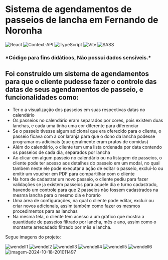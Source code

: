 <h1>Sistema de agendamentos de passeios de lancha em Fernando de Noronha</h1>

![React](https://img.shields.io/badge/react-%2320232a.svg?style=for-the-badge&logo=react&logoColor=%2361DAFB)
![Context-API](https://img.shields.io/badge/Context--Api-000000?style=for-the-badge&logo=react)
![TypeScript](https://img.shields.io/badge/typescript-%23007ACC.svg?style=for-the-badge&logo=typescript&logoColor=white)
![Vite](https://img.shields.io/badge/vite-%23646CFF.svg?style=for-the-badge&logo=vite&logoColor=white)
![SASS](https://img.shields.io/badge/SASS-hotpink.svg?style=for-the-badge&logo=SASS&logoColor=white)

<h3>*Código para fins didáticos, Não possui dados sensíveis.*</h3>

<h2>Foi construído um sistema de agendamentos para que o cliente pudesse fazer o controle das datas de seus agendamentos de passeio, e funcionalidades como:</h2>

<ul>
  <li>Ter o a visualização dos passeios em suas respectivas datas no calendário</li>
  <li>Os passeios no calendário eram separados por cores, pois existem duas lanchas, e cada uma tinha uma cor diferente para diferenciar</li>
  <li>Se o passeio tivesse algum adicional que era oferecido para o cliente, o passeio ficava com a cor laranja para que o dono da lancha podesse programar os adicinais (que geralmente eram pratos de comidas)</li>
  <li>Além do calendário, o cliente tem uma lista ordenada por data contendo os passeios de cada dia, separados por lancha</li>
  <li>Ao clicar em algum passeio no calendário ou na listagem de passeios, o cliente pode ter acesso aos detalhes do passeio em um modal, no qual tambem neste ele pode executar a ação de editar o passeio, excluí-lo ou emitir um voucher em PDF para compartilhar com o cliente</li>
  <li>Na hora de cadastrar um novo passeio, o cliente pediu para fazer validações se ja existem passeios para aquele dia e turno cadastrado, havendo um controle para que 2 passeios não fossem cadastrados na mesma lancha para o mesmo dia e horario</li>
  <li>Uma área de configurações, na qual o cliente pode editar, excluir ou criar novos adicionais, assim também como fazer os mesmos procedimentos para as lanchas</li>
  <li>Na mesma tela, o cliente tem acesso a um gráfico que mostra a quantidade de passeios filtrado por lancha, mês e ano, assim como o montante arrecadado filtrado por mês e lancha.</li>
</ul>

<p>Segue imagens do projeto:</p>
<img src="https://i.ibb.co/8rw1yPx/wendell1.png" alt="wendell1" border="0">
<img src="https://i.ibb.co/NCL11jg/wendel2.png" alt="wendel2" border="0">
<img src="https://i.ibb.co/SPxZr8j/wendell3.png" alt="wendell3" border="0">
<img src="https://i.ibb.co/w6ZR488/wendell4.png" alt="wendell4" border="0">
<img src="https://i.ibb.co/4FpDMGR/wendell5.png" alt="wendell5" border="0">
<img src="https://i.ibb.co/bFfDbCV/wendell6.png" alt="wendell6" border="0">
<img src="https://i.ibb.co/GQ8Wg6G/imagem-2024-10-18-201011497.png" alt="imagem-2024-10-18-201011497" border="0">
